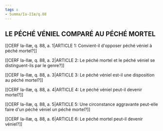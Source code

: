 ```yaml
---
tags : 
- Summa/Ia-IIæ/q.88
---
```


## LE PÉCHÉ VÉNIEL COMPARÉ AU PÉCHÉ MORTEL

[[CERF Ia-IIæ, q. 88, a. 1|ARTICLE 1: Convient-il d'opposer péché véniel à péché mortel?]]

[[CERF Ia-IIæ, q. 88, a. 2|ARTICLE 2: Le péché mortel et le péché véniel se distinguent-ils par le genre?]]

[[CERF Ia-IIæ, q. 88, a. 3|ARTICLE 3: Le péché véniel est-il une disposition au péché mortel?]]

[[CERF Ia-IIæ, q. 88, a. 4|ARTICLE 4: Le péché véniel peut-il devenir mortel?]]

[[CERF Ia-IIæ, q. 88, a. 5|ARTICLE 5: Une circonstance aggravante peut-elle faire d'un péché véniel un péché mortel?]]

[[CERF Ia-IIæ, q. 88, a. 6|ARTICLE 6: Le péché mortel peut-il devenir véniel?]]


